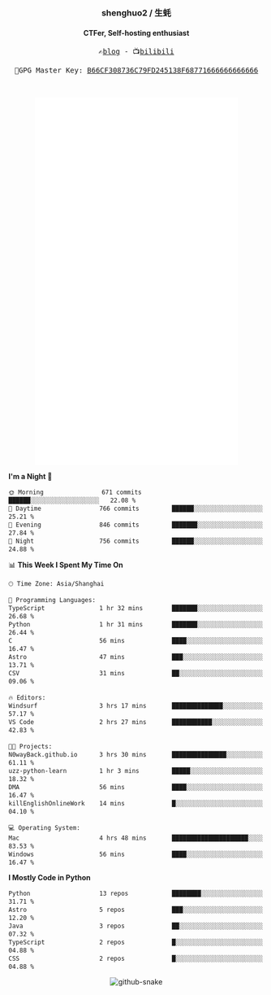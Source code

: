 <h3 align="center"> shenghuo2 / 生蚝 </h3>
<h4 align="center" >CTFer, Self-hosting enthusiast</h3>


<p align="center">
  <samp>
    ✍️<a href="https://blog.shenghuo2.top/">blog</a> -
    📺<a href="https://space.bilibili.com/85894935">bilibili</a>
  </samp>
</p>
<p align="center">
  <samp>
     🔐GPG Master Key: <a align="center" href="https://github.com/shenghuo2.gpg">B66CF308736C79FD245138F68771666666666666</a>
  </samp>
</p>
<br>
<p align="center">
  <a href="https://github.com/shenghuo2">
    <img width="400" align="top" src="https://github.com/shenghuo2/shenghuo2/blob/main/metrics.left.svg" />
  </a>
  <a href="https://github.com/shenghuo2">
    <img width="400" align="top" src="https://github.com/shenghuo2/shenghuo2/blob/main/metrics.right.svg" />
  </a>
</p>


<!--START_SECTION:waka-->
**I'm a Night 🦉** 

```text
🌞 Morning                671 commits         ██████░░░░░░░░░░░░░░░░░░░   22.08 % 
🌆 Daytime                766 commits         ██████░░░░░░░░░░░░░░░░░░░   25.21 % 
🌃 Evening                846 commits         ███████░░░░░░░░░░░░░░░░░░   27.84 % 
🌙 Night                  756 commits         ██████░░░░░░░░░░░░░░░░░░░   24.88 % 
```


📊 **This Week I Spent My Time On** 

```text
🕑︎ Time Zone: Asia/Shanghai

💬 Programming Languages: 
TypeScript               1 hr 32 mins        ███████░░░░░░░░░░░░░░░░░░   26.68 % 
Python                   1 hr 31 mins        ███████░░░░░░░░░░░░░░░░░░   26.44 % 
C                        56 mins             ████░░░░░░░░░░░░░░░░░░░░░   16.47 % 
Astro                    47 mins             ███░░░░░░░░░░░░░░░░░░░░░░   13.71 % 
CSV                      31 mins             ██░░░░░░░░░░░░░░░░░░░░░░░   09.06 % 

🔥 Editors: 
Windsurf                 3 hrs 17 mins       ██████████████░░░░░░░░░░░   57.17 % 
VS Code                  2 hrs 27 mins       ███████████░░░░░░░░░░░░░░   42.83 % 

🐱‍💻 Projects: 
N0wayBack.github.io      3 hrs 30 mins       ███████████████░░░░░░░░░░   61.11 % 
uzz-python-learn         1 hr 3 mins         █████░░░░░░░░░░░░░░░░░░░░   18.32 % 
DMA                      56 mins             ████░░░░░░░░░░░░░░░░░░░░░   16.47 % 
killEnglishOnlineWork    14 mins             █░░░░░░░░░░░░░░░░░░░░░░░░   04.10 % 

💻 Operating System: 
Mac                      4 hrs 48 mins       █████████████████████░░░░   83.53 % 
Windows                  56 mins             ████░░░░░░░░░░░░░░░░░░░░░   16.47 % 
```

**I Mostly Code in Python** 

```text
Python                   13 repos            ████████░░░░░░░░░░░░░░░░░   31.71 % 
Astro                    5 repos             ███░░░░░░░░░░░░░░░░░░░░░░   12.20 % 
Java                     3 repos             ██░░░░░░░░░░░░░░░░░░░░░░░   07.32 % 
TypeScript               2 repos             █░░░░░░░░░░░░░░░░░░░░░░░░   04.88 % 
CSS                      2 repos             █░░░░░░░░░░░░░░░░░░░░░░░░   04.88 % 
```




<!--END_SECTION:waka-->


<div align="center">
  <picture>
    <source media="(prefers-color-scheme: dark)" srcset="https://gist.githubusercontent.com/shenghuo2/bfce20b14ab0484cef03bae6e60e0b3a/raw/github-snake-dark.svg" />
    <source media="(prefers-color-scheme: light)" srcset="https://gist.githubusercontent.com/shenghuo2/bfce20b14ab0484cef03bae6e60e0b3a/raw/github-snake.svg" />
    <img alt="github-snake" src="https://gist.githubusercontent.com/shenghuo2/bfce20b14ab0484cef03bae6e60e0b3a/raw/github-snake.svg" />
  </picture>
</div>

<!--
**shenghuo2/shenghuo2** is a ✨ _special_ ✨ repository because its `README.md` (this file) appears on your GitHub profile.

Here are some ideas to get you started:

- 🔭 I’m currently working on ...
- 🌱 I’m currently learning ...
- 👯 I’m looking to collaborate on ...
- 🤔 I’m looking for help with ...
- 💬 Ask me about ...
- 📫 How to reach me: ...
- 😄 Pronouns: ...
- ⚡ Fun fact: ...
-->
